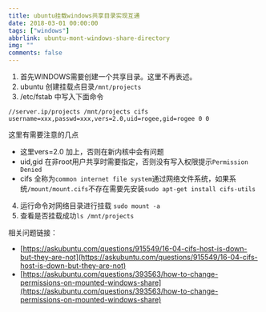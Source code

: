 ```yaml
---
title: ubuntu挂载windows共享目录实现互通
date: 2018-03-01 00:00:00
tags: ["windows"]
abbrlink: ubuntu-mont-windows-share-directory
img: ""
comments: false
---
```


1. 首先WINDOWS需要创建一个共享目录。这里不再表述。
2. ubuntu 创建挂载点目录`/mnt/projects`
3. /etc/fstab 中写入下面命令
```
//server.ip/projects /mnt/projects cifs username=xxx,passwd=xxx,vers=2.0,uid=rogee,gid=rogee 0 0
```

这里有需要注意的几点
- 这里vers=2.0 加上，否则在新内核中会有问题
- uid,gid 在非root用户共享时需要指定，否则没有写入权限提示`Permission Denied`
- cifs 全称为`common internet file system`通过网络文件系统，如果系统`/mount/mount.cifs`不存在需要先安装`sudo apt-get install cifs-utils`

4. 运行命令对网络目录进行挂载 `sudo mount -a`
5. 查看是否挂载成功`ls /mnt/projects`


相关问题链接：
- [https://askubuntu.com/questions/915549/16-04-cifs-host-is-down-but-they-are-not](https://askubuntu.com/questions/915549/16-04-cifs-host-is-down-but-they-are-not)
- [https://askubuntu.com/questions/393563/how-to-change-permissions-on-mounted-windows-share](https://askubuntu.com/questions/393563/how-to-change-permissions-on-mounted-windows-share)
